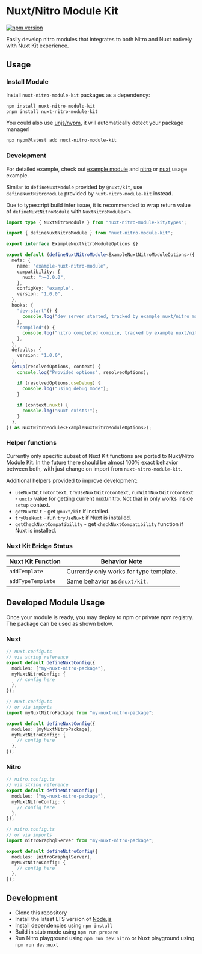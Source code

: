 # Nuxt/Nitro Module Kit

[![npm version](https://img.shields.io/npm/v/nuxt-nitro-module-kit)](https://npmjs.com/package/nuxt-nitro-module-kit)

Easily develop nitro modules that integrates to both Nitro and Nuxt natively with Nuxt Kit experience.

## Usage

### Install Module

Install `nuxt-nitro-module-kit` packages as a dependency:
```sh
npm install nuxt-nitro-module-kit
pnpm install nuxt-nitro-module-kit
```

You could also use [unjs/nypm](https://nypm.unjs.io), it will automatically detect your package manager!

```sh
npx nypm@latest add nuxt-nitro-module-kit
```

### Development

For detailed example, check out [example module](./examples/module/) and [nitro](./examples/nitro/) or [nuxt](./examples/nuxt/) usage example.

Similar to `defineNuxtModule` provided by `@nuxt/kit`, use `defineNuxtNitroModule` provided by `nuxt-nitro-module-kit` instead.

Due to typescript build infer issue, it is recommended to wrap return value of `defineNuxtNitroModule` with `NuxtNitroModule<T>`.

```ts
import type { NuxtNitroModule } from "nuxt-nitro-module-kit/types";

import { defineNuxtNitroModule } from "nuxt-nitro-module-kit";

export interface ExampleNuxtNitroModuleOptions {}

export default (defineNuxtNitroModule<ExampleNuxtNitroModuleOptions>({
  meta: {
    name: "example-nuxt-nitro-module",
    compatibility: {
      nuxt: ">=3.0.0",
    },
    configKey: "example",
    version: "1.0.0",
  },
  hooks: {
    "dev:start"() {
      console.log("dev server started, tracked by example nuxt/nitro module");
    },
    "compiled"() {
      console.log("nitro completed compile, tracked by example nuxt/nitro module");
    },
  },
  defaults: {
    version: "1.0.0",
  },
  setup(resolvedOptions, context) {
    console.log("Provided options", resolvedOptions);

    if (resolvedOptions.useDebug) {
      console.log("using debug mode");
    }

    if (context.nuxt) {
      console.log("Nuxt exists!");
    }
  },
}) as NuxtNitroModule<ExampleNuxtNitroModuleOptions>);
```

### Helper functions

Currently only specific subset of Nuxt Kit functions are ported to Nuxt/Nitro Module Kit.
In the future there should be almost 100% exact behavior between both, with just change on import from `nuxt-nitro-module-kit`.

Additional helpers provided to improve development:
- `useNuxtNitroContext`, `tryUseNuxtNitroContext`, `runWithNuxtNitroContext` - `unctx` value for getting current nuxt/nitro. Not that in only works inside `setup` context.
- `getNuxtKit` - get `@nuxt/kit` if installed.
- `tryUseNuxt` - run `tryUseNuxt` if Nuxt is installed.
- `getCheckNuxtCompatibility` - get `checkNuxtCompatibility` function if Nuxt is installed.

### Nuxt Kit Bridge Status

Nuxt Kit Function | Behavior Note
 ---------------- | -------------------------
`addTemplate`     | Currently only works for type template.
`addTypeTemplate` | Same behavior as `@nuxt/kit`.

## Developed Module Usage

Once your module is ready, you may deploy to npm or private npm registry. The package can be used as shown below.

### Nuxt

```typescript
// nuxt.config.ts
// via string reference
export default defineNuxtConfig({
  modules: ["my-nuxt-nitro-package"],
  myNuxtNitroConfig: {
    // config here
  },
});
```

```typescript
// nuxt.config.ts
// or via imports
import myNuxtNitroPackage from "my-nuxt-nitro-package";

export default defineNuxtConfig({
  modules: [myNuxtNitroPackage],
  myNuxtNitroConfig: {
    // config here
  },
});
```

### Nitro

```typescript
// nitro.config.ts
// via string reference
export default defineNitroConfig({
  modules: ["my-nuxt-nitro-package"],
  myNuxtNitroConfig: {
    // config here
  },
});
```

```typescript
// nitro.config.ts
// or via imports
import nitroGraphqlServer from "my-nuxt-nitro-package";

export default defineNitroConfig({
  modules: [nitroGraphqlServer],
  myNuxtNitroConfig: {
    // config here
  },
});
```

## Development

- Clone this repository
- Install the latest LTS version of [Node.js](https://nodejs.org/en/)
- Install dependencies using `npm install`
- Build in stub mode using `npm run prepare`
- Run Nitro playground using `npm run dev:nitro` or Nuxt playground using `npm run dev:nuxt`

